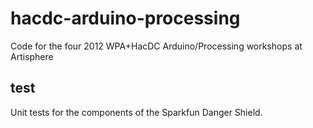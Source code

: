 hacdc-arduino-processing
========================

Code for the four 2012 WPA+HacDC Arduino/Processing workshops at Artisphere

test
----

Unit tests for the components of the Sparkfun Danger Shield.

